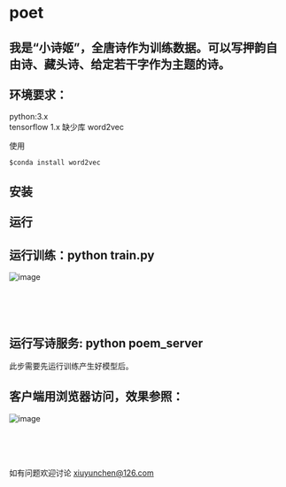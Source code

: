 # poet
我是“小诗姬”，全唐诗作为训练数据。可以写押韵自由诗、藏头诗、给定若干字作为主题的诗。
<br /> <br /> 
环境要求：
---
python:3.x <br /> 
tensorflow  1.x
缺少库 word2vec

使用
```
$conda install word2vec
```
安装
<br /> <br /> 
运行<br /> 
---
运行训练：python train.py <br /> 
---
![image](https://github.com/norybaby/poet/blob/master/doc/train.png)

<br /> <br /> 
 
 
运行写诗服务: python poem_server<br /> 
---
此步需要先运行训练产生好模型后。

客户端用浏览器访问，效果参照：<br /> 
---
![image](https://github.com/norybaby/poet/blob/master/doc/client.png)

<br /> <br /> 
 

如有问题欢迎讨论 xiuyunchen@126.com

